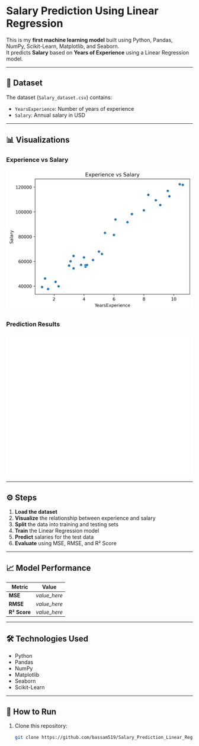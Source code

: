 # Salary Prediction Using Linear Regression

This is my **first machine learning model** built using Python, Pandas, NumPy, Scikit-Learn, Matplotlib, and Seaborn.  
It predicts **Salary** based on **Years of Experience** using a Linear Regression model.

---

## 📂 Dataset
The dataset (`Salary_dataset.csv`) contains:
- `YearsExperience`: Number of years of experience
- `Salary`: Annual salary in USD

---

## 📊 Visualizations

### Experience vs Salary
![Scatter Plot](https://github.com/bassam519/Salary_Prediction_Linear_Regression_Model/blob/main/scatter_plot.png?raw=true)

### Prediction Results
![Prediction Plot](https://github.com/bassam519/Salary_Prediction_Linear_Regression_Model/blob/main/prediction_plot.png?raw=true)

---

## ⚙️ Steps
1. **Load the dataset**
2. **Visualize** the relationship between experience and salary
3. **Split** the data into training and testing sets
4. **Train** the Linear Regression model
5. **Predict** salaries for the test data
6. **Evaluate** using MSE, RMSE, and R² Score

---

## 📈 Model Performance
| Metric | Value |
|--------|-------|
| **MSE** | _value_here_ |
| **RMSE** | _value_here_ |
| **R² Score** | _value_here_ |

---

## 🛠️ Technologies Used
- Python
- Pandas
- NumPy
- Matplotlib
- Seaborn
- Scikit-Learn

---

## 📌 How to Run
1. Clone this repository:
   ```bash
   git clone https://github.com/bassam519/Salary_Prediction_Linear_Regression_Model.git
